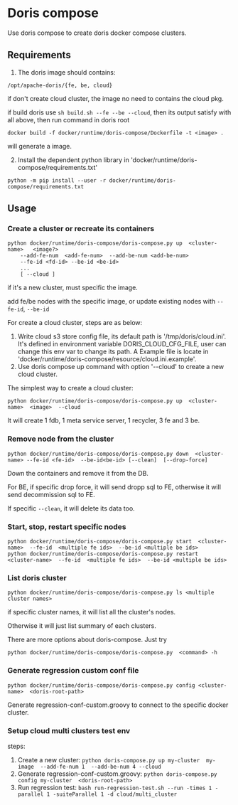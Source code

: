 <!--
Licensed to the Apache Software Foundation (ASF) under one
or more contributor license agreements.  See the NOTICE file
distributed with this work for additional information
regarding copyright ownership.  The ASF licenses this file
to you under the Apache License, Version 2.0 (the
"License"); you may not use this file except in compliance
with the License.  You may obtain a copy of the License at

  http://www.apache.org/licenses/LICENSE-2.0

Unless required by applicable law or agreed to in writing,
software distributed under the License is distributed on an
"AS IS" BASIS, WITHOUT WARRANTIES OR CONDITIONS OF ANY
KIND, either express or implied.  See the License for the
specific language governing permissions and limitations
under the License.
-->

# Doris compose

Use doris compose to create doris docker compose clusters.

## Requirements

1. The doris image should contains:

```
/opt/apache-doris/{fe, be, cloud}
```

if don't create cloud cluster, the image no need to contains the cloud pkg.


if build doris use `sh build.sh --fe --be --cloud`, then its output satisfy with all above, then run command in doris root

```
docker build -f docker/runtime/doris-compose/Dockerfile -t <image> .
```

will generate a image.

2. Install the dependent python library in 'docker/runtime/doris-compose/requirements.txt'


```
python -m pip install --user -r docker/runtime/doris-compose/requirements.txt
```

## Usage

### Create a cluster or recreate its containers

```
python docker/runtime/doris-compose/doris-compose.py up  <cluster-name>   <image?> 
    --add-fe-num  <add-fe-num>  --add-be-num <add-be-num>
    --fe-id <fd-id> --be-id <be-id>
    ...
    [ --cloud ]
```

if it's a new cluster, must specific the image.

add fe/be nodes with the specific image, or update existing nodes with `--fe-id`, `--be-id`


For create a cloud cluster, steps are as below:
1. Write cloud s3 store config file, its default path is '/tmp/doris/cloud.ini'.
   It's defined in environment variable DORIS_CLOUD_CFG_FILE, user can change this env var to change its path.
   A Example file is locate in 'docker/runtime/doris-compose/resource/cloud.ini.example'.
2. Use doris compose up command with option '--cloud' to create a new cloud cluster.

The simplest way to create a cloud cluster:

```
python docker/runtime/doris-compose/doris-compose.py up  <cluster-name>  <image>  --cloud
```

It will create 1 fdb, 1 meta service server, 1 recycler, 3 fe and 3 be.

### Remove node from the cluster

```
python docker/runtime/doris-compose/doris-compose.py down  <cluster-name> --fe-id <fe-id>  --be-id<be-id> [--clean]  [--drop-force]
```

Down the containers and remove it from the DB.

For BE, if specific drop force, it will send dropp sql to FE, otherwise it will send decommission sql to FE.

If specific `--clean`, it will delete its data too.


### Start, stop, restart specific nodes


```
python docker/runtime/doris-compose/doris-compose.py start  <cluster-name>  --fe-id  <multiple fe ids>  --be-id <multiple be ids>
python docker/runtime/doris-compose/doris-compose.py restart  <cluster-name>  --fe-id  <multiple fe ids>  --be-id <multiple be ids>
```

### List doris cluster

```
python docker/runtime/doris-compose/doris-compose.py ls <multiple cluster names>
```

if specific cluster names, it will list all the cluster's nodes.

Otherwise it will just list summary of each clusters.

There are more options about doris-compose. Just try 

```
python docker/runtime/doris-compose/doris-compose.py  <command> -h 
```

### Generate regression custom conf file

```
python docker/runtime/doris-compose/doris-compose.py config <cluster-name>  <doris-root-path>
```

Generate regression-conf-custom.groovy to connect to the specific docker cluster.

### Setup cloud multi clusters test env

steps:

1. Create a new cluster:  `python doris-compose.py up my-cluster  my-image  --add-fe-num 1  --add-be-num 4 --cloud`
2. Generate regression-conf-custom.groovy: `python doris-compose.py config my-cluster  <doris-root-path>`
3. Run regression test: `bash run-regression-test.sh --run -times 1 -parallel 1 -suiteParallel 1 -d cloud/multi_cluster`

